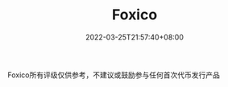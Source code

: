 ﻿---
weight: 
title: "Foxico"
description: "Foxico所有评级仅供参考，不建议或鼓励参与任何首次代币发行产品"
date: 2022-03-25T21:57:40+08:00
lastmod: 2022-03-25T16:45:40+08:00
draft: false
authors: ["Metabd"]
featuredImage: "foxico.jpg"
link: ""
tags: ["数据收集","Foxico"]
categories: ["navigation"]
navigation: ["数据收集"]
lightgallery: true
toc: true
pinned: false
recommend: false
recommend1: false
---
Foxico所有评级仅供参考，不建议或鼓励参与任何首次代币发行产品
